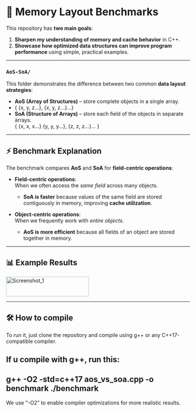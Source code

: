 # 🧠 Memory Layout Benchmarks

This repository has **two main goals**:  

1. **Sharpen my understanding of memory and cache behavior** in C++.  
2. **Showcase how optimized data structures can improve program performance** using simple, practical examples.  

---

### `AoS-SoA/`

This folder demonstrates the difference between two common **data layout strategies**:  

- **AoS (Array of Structures)** – store complete objects in a single array.
- { {x, y, z...}, {x, y, z...}...}
- **SoA (Structure of Arrays)** – store each field of the objects in separate arrays.  
{ {x, x, x...} {y, y, y...}, {z, z, z...}... }
---

## ⚡ Benchmark Explanation

The benchmark compares **AoS** and **SoA** for **field-centric operations**:  

- **Field-centric operations**:  
  When we often access the *same field* across many objects.  
  - **SoA is faster** because values of the same field are stored contiguously in memory, improving **cache utilization**.  

- **Object-centric operations**:  
  When we frequently work with *entire objects*.  
  - **AoS is more efficient** because all fields of an object are stored together in memory.  

---

## 📊 Example Results
<img width="227" height="54" alt="Screenshot_1" src="https://github.com/user-attachments/assets/b9c8187a-693c-4395-a65b-4226fc1f7cba" />

---

## 🛠️ How to compile

To run it, just clone the repository and compile using g++ or any C++17-compatible compiler.

If u compile with g++, run this:
---
g++ -O2 -std=c++17 aos_vs_soa.cpp -o benchmark
./benchmark
---
We use "-O2" to enable compiler optimizations for more realistic results.
